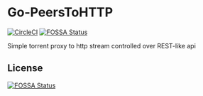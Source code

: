 # Go-PeersToHTTP
[![CircleCI](https://circleci.com/gh/WinPooh32/Go-PeersToHTTP.svg?style=svg)](https://circleci.com/gh/WinPooh32/Go-PeersToHTTP) [![FOSSA Status](https://app.fossa.io/api/projects/git%2Bgithub.com%2FWinPooh32%2FGo-PeersToHTTP.svg?type=shield)](https://app.fossa.io/projects/git%2Bgithub.com%2FWinPooh32%2FGo-PeersToHTTP?ref=badge_shield)

Simple torrent proxy to http stream controlled over REST-like api


## License
[![FOSSA Status](https://app.fossa.io/api/projects/git%2Bgithub.com%2FWinPooh32%2FGo-PeersToHTTP.svg?type=large)](https://app.fossa.io/projects/git%2Bgithub.com%2FWinPooh32%2FGo-PeersToHTTP?ref=badge_large)